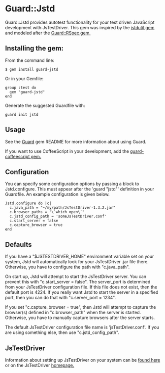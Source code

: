 # Guard::Jstd

Guard::Jstd provides autotest functionality for your test driven JavaScript development with JsTestDriver. This gem was inspired by the [jstdutil gem](http://cjohansen.no/en/javascript/jstdutil_a_ruby_wrapper_over_jstestdriver) and modeled after the [Guard::RSpec gem.](https://github.com/guard/guard-rspec)

## Installing the gem:

From the command line:

    $ gem install guard-jstd

Or in your Gemfile:

    group :test do
      gem "guard-jstd"
    end

Generate the suggested Guardfile with:

    guard init jstd

## Usage

See the [Guard](http://github.com/guard/guard) gem README for more information about using Guard.

If you want to use CoffeeScript in your development, add the [guard-coffeescript gem.](https://github.com/guard/guard-coffeescript)

## Configuration

You can specify some configuration options by passing a block to Jstd.configure. This must appear after the 'guard "jstd"' definition in your Guardfile. An example configuration is given below.

    Jstd.configure do |c|
      c.java_path = "~/my/path/JsTestDriver-1.3.2.jar"
      c.browser_paths = "\`which open\`"
      c.jstd_config_path = 'someJsTestDriver.conf'
      c.start_server = false
      c.capture_browser = true
    end

## Defaults

If you have a "$JSTESTDRIVER_HOME" environment variable set on your system, Jstd will automatically look for your JsTestDriver .jar file there. Otherwise, you have to configure the path with "c.java_path".

On start up, Jstd will attempt to start the JsTestDriver server. You can prevent this with "c.start_server = false". The server_port is determined from your JsTestDriver configuration file. If this file does not exist, then the default port is 4224. If you really want Jstd to start the server in a specified port, then you can do that with "c.server_port = 1234".

If you set "c.capture_browser = true", then Jstd will attempt to capture the browser(s) defined in "c.browser_path" when the server is started. Otherwise, you have to manually capture browsers after the server starts.

The default JsTestDriver configuration file name is 'jsTestDriver.conf'. If you are using something else, then use "c.jstd_config_path".

## JsTestDriver

Information about setting up JsTestDriver on your system can be [found here](http://www.arailsdemo.com/posts/46) or on the JsTestDriver [homepage.](http://code.google.com/p/js-test-driver/)

